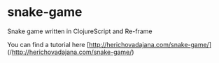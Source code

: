 # snake-game

Snake game written in ClojureScript and Re-frame

You can find a tutorial here [http://herichovadajana.com/snake-game/] (/http://herichovadajana.com/snake-game/) 
